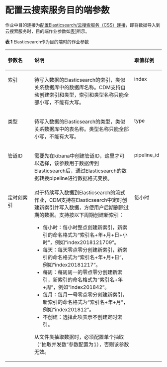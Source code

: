 # 配置云搜索服务目的端参数<a name="dgc_01_0071"></a>

作业中目的连接为[配置Elasticsearch/云搜索服务（CSS）连接](配置Elasticsearch-云搜索服务（CSS）连接.md#dgc_01_0035)，即将数据导入到云搜索服务时，目的端作业参数如[表1](#zh-cn_topic_0108275347_table5046103815165)所示。

**表 1**  Elasticsearch作为目的端时的作业参数

<a name="zh-cn_topic_0108275347_table5046103815165"></a>
<table><thead align="left"><tr id="zh-cn_topic_0108275347_row585315215165"><th class="cellrowborder" valign="top" width="17.169999999999998%" id="mcps1.2.4.1.1"><p id="zh-cn_topic_0108275347_p1626397215165"><a name="zh-cn_topic_0108275347_p1626397215165"></a><a name="zh-cn_topic_0108275347_p1626397215165"></a>参数名</p>
</th>
<th class="cellrowborder" valign="top" width="63.99%" id="mcps1.2.4.1.2"><p id="zh-cn_topic_0108275347_p4231334915165"><a name="zh-cn_topic_0108275347_p4231334915165"></a><a name="zh-cn_topic_0108275347_p4231334915165"></a>说明</p>
</th>
<th class="cellrowborder" valign="top" width="18.84%" id="mcps1.2.4.1.3"><p id="zh-cn_topic_0108275347_p482921015165"><a name="zh-cn_topic_0108275347_p482921015165"></a><a name="zh-cn_topic_0108275347_p482921015165"></a>取值样例</p>
</th>
</tr>
</thead>
<tbody><tr id="zh-cn_topic_0108275347_row4012116315165"><td class="cellrowborder" valign="top" width="17.169999999999998%" headers="mcps1.2.4.1.1 "><p id="zh-cn_topic_0108275347_p2858877215165"><a name="zh-cn_topic_0108275347_p2858877215165"></a><a name="zh-cn_topic_0108275347_p2858877215165"></a>索引</p>
</td>
<td class="cellrowborder" valign="top" width="63.99%" headers="mcps1.2.4.1.2 "><p id="zh-cn_topic_0108275347_p15492661577"><a name="zh-cn_topic_0108275347_p15492661577"></a><a name="zh-cn_topic_0108275347_p15492661577"></a>待写入数据的Elasticsearch的索引，类似关系数据库中的数据库名称。<span id="zh-cn_topic_0108275347_ph1997374045914"><a name="zh-cn_topic_0108275347_ph1997374045914"></a><a name="zh-cn_topic_0108275347_ph1997374045914"></a>CDM支持自动创建索引和类型，索引和类型名称只能全部小写，不能有大写。</span></p>
</td>
<td class="cellrowborder" valign="top" width="18.84%" headers="mcps1.2.4.1.3 "><p id="zh-cn_topic_0108275347_p166427315165"><a name="zh-cn_topic_0108275347_p166427315165"></a><a name="zh-cn_topic_0108275347_p166427315165"></a>index</p>
</td>
</tr>
<tr id="zh-cn_topic_0108275347_row1497845915165"><td class="cellrowborder" valign="top" width="17.169999999999998%" headers="mcps1.2.4.1.1 "><p id="zh-cn_topic_0108275347_p529563715165"><a name="zh-cn_topic_0108275347_p529563715165"></a><a name="zh-cn_topic_0108275347_p529563715165"></a>类型</p>
</td>
<td class="cellrowborder" valign="top" width="63.99%" headers="mcps1.2.4.1.2 "><p id="zh-cn_topic_0108275347_p527763715824"><a name="zh-cn_topic_0108275347_p527763715824"></a><a name="zh-cn_topic_0108275347_p527763715824"></a>待写入数据的Elasticsearch的类型，类似关系数据库中的表名称。类型名称只能全部小写，不能有大写。</p>
</td>
<td class="cellrowborder" valign="top" width="18.84%" headers="mcps1.2.4.1.3 "><p id="zh-cn_topic_0108275347_p3753014815165"><a name="zh-cn_topic_0108275347_p3753014815165"></a><a name="zh-cn_topic_0108275347_p3753014815165"></a>type</p>
</td>
</tr>
<tr id="zh-cn_topic_0108275347_row1271559105513"><td class="cellrowborder" valign="top" width="17.169999999999998%" headers="mcps1.2.4.1.1 "><p id="zh-cn_topic_0108275347_p57115925517"><a name="zh-cn_topic_0108275347_p57115925517"></a><a name="zh-cn_topic_0108275347_p57115925517"></a>管道ID</p>
</td>
<td class="cellrowborder" valign="top" width="63.99%" headers="mcps1.2.4.1.2 "><p id="zh-cn_topic_0108275347_p8755914553"><a name="zh-cn_topic_0108275347_p8755914553"></a><a name="zh-cn_topic_0108275347_p8755914553"></a>需要先在kibana中创建管道ID，这里才可以选择，该参数用于数据传到Elasticsearch后，通过Elasticsearch的数据转换pipeline进行数据格式变换。</p>
</td>
<td class="cellrowborder" valign="top" width="18.84%" headers="mcps1.2.4.1.3 "><p id="zh-cn_topic_0108275347_p1171859185510"><a name="zh-cn_topic_0108275347_p1171859185510"></a><a name="zh-cn_topic_0108275347_p1171859185510"></a>pipeline_id</p>
</td>
</tr>
<tr id="zh-cn_topic_0108275347_row1435112005414"><td class="cellrowborder" valign="top" width="17.169999999999998%" headers="mcps1.2.4.1.1 "><p id="zh-cn_topic_0108275347_p935120165411"><a name="zh-cn_topic_0108275347_p935120165411"></a><a name="zh-cn_topic_0108275347_p935120165411"></a>定时创索引</p>
</td>
<td class="cellrowborder" valign="top" width="63.99%" headers="mcps1.2.4.1.2 "><div class="p" id="zh-cn_topic_0108275347_p53511015420"><a name="zh-cn_topic_0108275347_p53511015420"></a><a name="zh-cn_topic_0108275347_p53511015420"></a>对于持续写入数据到Elasticsearch的流式作业，CDM支持在Elasticsearch中定时创建新索引并写入数据，方便用户后期删除过期的数据。支持按以下周期创建新索引：<a name="zh-cn_topic_0108275347_ul112848823812"></a><a name="zh-cn_topic_0108275347_ul112848823812"></a><ul id="zh-cn_topic_0108275347_ul112848823812"><li>每小时：每小时整点创建新索引，新索引的命名格式为<span class="parmvalue" id="zh-cn_topic_0108275347_parmvalue166091542527"><a name="zh-cn_topic_0108275347_parmvalue166091542527"></a><a name="zh-cn_topic_0108275347_parmvalue166091542527"></a>“索引名+年+月+日+小时”</span>，例如<span class="parmvalue" id="zh-cn_topic_0108275347_parmvalue97280286527"><a name="zh-cn_topic_0108275347_parmvalue97280286527"></a><a name="zh-cn_topic_0108275347_parmvalue97280286527"></a>“index2018121709”</span>。</li><li>每天：每天零点零分创建新索引，新索引的命名格式为<span class="parmvalue" id="zh-cn_topic_0108275347_parmvalue13376104820546"><a name="zh-cn_topic_0108275347_parmvalue13376104820546"></a><a name="zh-cn_topic_0108275347_parmvalue13376104820546"></a>“索引名+年+月+日”</span>，例如<span class="parmvalue" id="zh-cn_topic_0108275347_parmvalue83912311554"><a name="zh-cn_topic_0108275347_parmvalue83912311554"></a><a name="zh-cn_topic_0108275347_parmvalue83912311554"></a>“index20181217”</span>。</li><li>每周：每周周一的零点零分创建新索引，新索引的命名格式为<span class="parmvalue" id="zh-cn_topic_0108275347_parmvalue125511630145612"><a name="zh-cn_topic_0108275347_parmvalue125511630145612"></a><a name="zh-cn_topic_0108275347_parmvalue125511630145612"></a>“索引名+年+周”</span>，例如<span class="parmvalue" id="zh-cn_topic_0108275347_parmvalue19461055135616"><a name="zh-cn_topic_0108275347_parmvalue19461055135616"></a><a name="zh-cn_topic_0108275347_parmvalue19461055135616"></a>“index201842”</span>。</li><li>每月：每月一号零点零分创建新索引，新索引的命名格式为<span class="parmvalue" id="zh-cn_topic_0108275347_parmvalue5856103018585"><a name="zh-cn_topic_0108275347_parmvalue5856103018585"></a><a name="zh-cn_topic_0108275347_parmvalue5856103018585"></a>“索引名+年+月”</span>，例如<span class="parmvalue" id="zh-cn_topic_0108275347_parmvalue43841656105818"><a name="zh-cn_topic_0108275347_parmvalue43841656105818"></a><a name="zh-cn_topic_0108275347_parmvalue43841656105818"></a>“index201812”</span>。</li><li>不创建：选择此项表示不创建定时索引。</li></ul>
</div>
<p id="zh-cn_topic_0108275347_p837316411590"><a name="zh-cn_topic_0108275347_p837316411590"></a><a name="zh-cn_topic_0108275347_p837316411590"></a>从文件类抽取数据时，必须配置单个抽取（<span class="parmname" id="zh-cn_topic_0108275347_parmname51503147198"><a name="zh-cn_topic_0108275347_parmname51503147198"></a><a name="zh-cn_topic_0108275347_parmname51503147198"></a>“抽取并发数”</span>参数配置为1），否则该参数无效。</p>
</td>
<td class="cellrowborder" valign="top" width="18.84%" headers="mcps1.2.4.1.3 "><p id="zh-cn_topic_0108275347_p19351806548"><a name="zh-cn_topic_0108275347_p19351806548"></a><a name="zh-cn_topic_0108275347_p19351806548"></a>每小时</p>
</td>
</tr>
</tbody>
</table>

